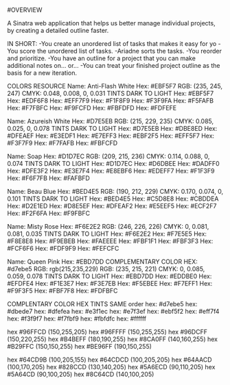 #OVERVIEW

A Sinatra web application that helps us better manage individual projects, by creating a detailed outline faster.

IN SHORT:
-You create an unordered list of tasks that makes it easy for yo
-You score the unordered list of tasks.
-Ariadne sorts the tasks.
-You reorder and prioritize.
-You have an outline for a project that you can make additional notes on...
  or...
-You can treat your finished project outline as the basis for a new iteration.


COLORS RESOURCE
Name: Anti-Flash White
Hex: #EBF5F7
RGB: (235, 245, 247)
CMYK: 0.048, 0.008, 0, 0.031
TINTS DARK TO LIGHT
Hex: #EBF5F7
Hex: #EDF6F8
Hex: #EFF7F9
Hex: #F1F8F9
Hex: #F3F9FA
Hex: #F5FAFB
Hex: #F7FBFC
Hex: #F9FCFD
Hex: #FBFDFD
Hex: #FDFEFE

Name: Azureish White
Hex: #D7E5EB
RGB: (215, 229, 235)
CMYK: 0.085, 0.025, 0, 0.078
TINTS DARK TO LIGHT
Hex: #D7E5EB
Hex: #DBE8ED
Hex: #DFEAEF
Hex: #E3EDF1
Hex: #E7EFF3
Hex: #EBF2F5
Hex: #EFF5F7
Hex: #F3F7F9
Hex: #F7FAFB
Hex: #FBFCFD

Name: Soap
Hex: #D1D7EC
RGB: (209, 215, 236)
CMYK: 0.114, 0.088, 0, 0.074
TINTS DARK TO LIGHT
Hex: #D1D7EC
Hex: #D6DBEE
Hex: #DADFF0
Hex: #DFE3F2
Hex: #E3E7F4
Hex: #E8EBF6
Hex: #EDEFF7
Hex: #F1F3F9
Hex: #F6F7FB
Hex: #FAFBFD

Name: Beau Blue
Hex: #BED4E5
RGB: (190, 212, 229)
CMYK: 0.170, 0.074, 0, 0.101
TINTS DARK TO LIGHT
Hex: #BED4E5
Hex: #C5D8E8
Hex: #CBDDEA
Hex: #D2E1ED
Hex: #D8E5EF
Hex: #DFEAF2
Hex: #E5EEF5
Hex: #ECF2F7
Hex: #F2F6FA
Hex: #F9FBFC

Name: Misty Rose
Hex: #F6E2E2
RGB: (246, 226, 226)
CMYK: 0, 0.081, 0.081, 0.035
TINTS DARK TO LIGHT
Hex: #F6E2E2
Hex: #F7E5E5
Hex: #F8E8E8
Hex: #F9EBEB
Hex: #FAEEEE
Hex: #FBF1F1
Hex: #FBF3F3
Hex: #FCF6F6
Hex: #FDF9F9
Hex: #FEFCFC

Name: Queen Pink
Hex: #EBD7DD   COMPLEMENTARY COLOR HEX: #d7ebe5 RGB: rgb(215,235,229)
RGB: (235, 215, 221)
CMYK: 0, 0.085, 0.059, 0.078
TINTS DARK TO LIGHT
Hex: #EBD7DD
Hex: #EDDBE0
Hex: #EFDFE4
Hex: #F1E3E7
Hex: #F3E7EB
Hex: #F5EBEE
Hex: #F7EFF1
Hex: #F9F3F5
Hex: #FBF7F8
Hex: #FDFBFC

COMPLENTARY COLOR HEX TINTS SAME order
hex: #d7ebe5
hex: #dbede7
hex: #dfefea
hex: #e3f1ec
hex: #e7f3ef
hex: #ebf5f2
hex: #eff7f4
hex: #f3f9f7
hex: #f7fbf9
hex: #fbfdfc
hex: #ffffff

hex #96FFCD (150,255,205)
hex #96FFFF (150,255,255)
hex #96DCFF (150,220,255)
hex #B4BEFF (180,190,255)
hex #8CA0FF (140,160,255)
hex #B29FFC (150,150,255)
hex #BE96FF (190,150,255)

hex #64CD9B (100,205,155)
hex #64CDCD (100,205,205)
hex #64AACD (100,170,205)
hex #828CCD (130,140,205)
hex #5A6ECD (90,110,205)
hex #5A64CD (90,100,205)
hex #8C64CD (140,100,205)
